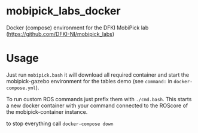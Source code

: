 # mobipick_labs_docker
Docker (compose) environment for the DFKI MobiPick lab (https://github.com/DFKI-NI/mobipick_labs)

# Usage
Just run `mobipick.bash` it will download all required container and start the mobipick-gazebo environment for the tables demo (see `command:` in `docker-compose.yml`).

To run custom ROS commands just prefix them with `./cmd.bash`. This starts a new docker container with your command connected to the ROScore of the mobipick-container instance.

to stop everything call `docker-compose down`